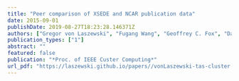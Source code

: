 ```yaml
---
title: "Peer comparison of XSEDE and NCAR publication data"
date: 2015-09-01
publishDate: 2019-08-27T18:23:28.146371Z
authors: ["Gregor von Laszewski", "Fugang Wang", "Geoffrey C. Fox", "David L. Hart", "Thomas R. Furlani", "Robert L. DeLeon", "Steven M. Gallo"]
publication_types: ["1"]
abstract: ""
featured: false
publication: "*Proc. of IEEE Custer Computing*"
url_pdf: "https://laszewski.github.io/papers//vonLaszewski-tas-cluster.pdf"
---
```


